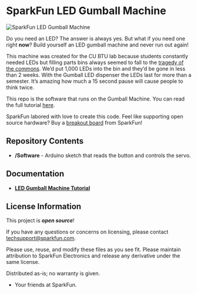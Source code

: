 SparkFun LED Gumball Machine
========================================

![SparkFun LED Gumball Machine](https://cdn.sparkfun.com/r/600-600/assets/learn_tutorials/8/9/0/LED_Gumball_Machine-06.jpg)

Do you need an LED? The answer is always yes. But what if you need one right **now**? Build yourself an LED gumball machine and never run out again!

This machine was created for the CU BTU lab because students constantly needed LEDs but filling parts bins always seemed to fall to the [tragedy of the commons](https://en.wikipedia.org/wiki/Tragedy_of_the_commons). We’d put 1,000 LEDs into the bin and they’d be gone in less than 2 weeks. With the Gumball LED dispenser the LEDs last for more than a semester. It’s amazing how much a 15 second pause will cause people to think twice.

This repo is the software that runs on the Gumball Machine. You can read the full tutorial [here](https://learn.sparkfun.com/tutorials/led-gumball-machine).

SparkFun labored with love to create this code. Feel like supporting open source hardware? 
Buy a [breakout board](https://www.sparkfun.com) from SparkFun!

Repository Contents
-------------------

* **/Software** - Arduino sketch that reads the button and controls the servo.

Documentation
--------------
* **[LED Gumball Machine Tutorial](https://learn.sparkfun.com/tutorials/led-gumball-machine)**

License Information
-------------------

This project is _**open source**_! 

If you have any questions or concerns on licensing, please contact techsupport@sparkfun.com.

Please use, reuse, and modify these files as you see fit. Please maintain attribution to SparkFun Electronics and release any derivative under the same license.

Distributed as-is; no warranty is given.

- Your friends at SparkFun.
